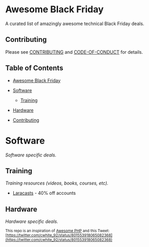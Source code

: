 # Awesome Black Friday

A curated list of amazingly awesome technical Black Friday deals.

## Contributing
Please see [CONTRIBUTING](https://github.com/smayzes/awesome-blackfriday/blob/master/CONTRIBUTING.md) and [CODE-OF-CONDUCT](https://github.com/smayzes/awesome-blackfriday/CODE-OF-CONDUCT.md) for details.

## Table of Contents
- [Awesome Black Friday](#awesome-black-friday)
- [Software](#software)
    - [Training](#software-training)
- [Hardware](#hardware)

- [Contributing](#contributing)


# Software
*Software specific deals.*

## Training
*Training resources (videos, books, courses, etc).*
* [Laracasts](https://laracasts.com/sales/2016) - 40% off accounts

## Hardware
*Hardware specific deals.*


<sup>This repo is an inspiration of [Awesome PHP](https://github.com/ziadoz/awesome-php) and this Tweet: [https://twitter.com/cwhite_92/status/801553918065082368](https://twitter.com/cwhite_92/status/801553918065082368)</sup>
